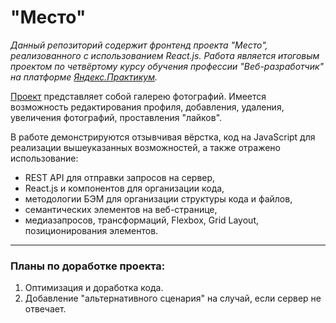 # "Место"

*Данный репозиторий содержит фронтенд проекта "Место", реализованного с использованием React.js.*
*Работа является итоговым проектом по четвёртому курсу обучения профессии "Веб-разработчик" на платформе [Яндекс.Практикум](https://praktikum.yandex.ru/profile/web/ "Профессия веб-разработчик").*

[Проект](https://octopussyo.github.io/mesto-react/) представляет собой галерею фотографий.
Имеется возможность редактирования профиля, добавления, удаления, увеличения фотографий, проставления "лайков".

В работе демонстрируются отзывчивая вёрстка, код на JavaScript для реализации вышеуказанных возможностей, а также отражено использование:
* REST API для отправки запросов на сервер,
* React.js и компонентов для организации кода,
* методологии БЭМ для организации структуры кода и файлов,
* семантических элементов на веб-странице,
* медиазапросов, трансформаций, Flexbox, Grid Layout, позиционирования элементов.  

-----
### Планы по доработке проекта:
1. Оптимизация и доработка кода.
2. Добавление "альтернативного сценария" на случай, если сервер не отвечает.